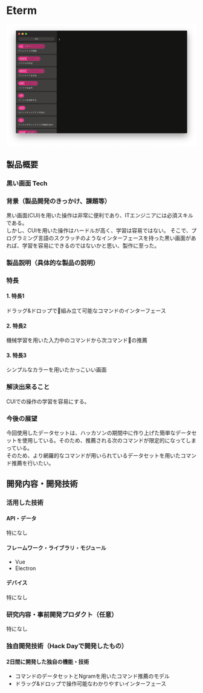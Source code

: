 # Eterm

[![Product Name](image.png)](https://www.youtube.com/watch?v=G5rULR53uMk)

## 製品概要
### 黒い画面 Tech

### 背景（製品開発のきっかけ、課題等）
黒い画面(CUI)を用いた操作は非常に便利であり、ITエンジニアには必須スキルである。  
しかし、CUIを用いた操作はハードルが高く、学習は容易ではない。
そこで、プログラミング言語のスクラッチのようなインターフェースを持った黒い画面があれば、学習を容易にできるのではないかと思い、製作に至った。

### 製品説明（具体的な製品の説明）


### 特長

#### 1. 特長1
ドラッグ&ドロップで組み立て可能なコマンドのインターフェース

#### 2. 特長2
機械学習を用いた入力中のコマンドから次コマンドの推薦

#### 3. 特長3
シンプルなカラーを用いたかっこいい画面

### 解決出来ること
CUIでの操作の学習を容易にする。

### 今後の展望
今回使用したデータセットは、ハッカソンの期間中に作り上げた簡単なデータセットを使用している。そのため、推薦される次のコマンドが限定的になってしまっている。  
そのため、より網羅的なコマンドが用いられているデータセットを用いたコマンド推薦を行いたい。


## 開発内容・開発技術
### 活用した技術
#### API・データ
特になし

#### フレームワーク・ライブラリ・モジュール
* Vue
* Electron

#### デバイス
特になし

### 研究内容・事前開発プロダクト（任意）
特になし


### 独自開発技術（Hack Dayで開発したもの）
#### 2日間に開発した独自の機能・技術
* コマンドのデータセットとNgramを用いたコマンド推薦のモデル
* ドラッグ&ドロップで操作可能なわかりやすいインターフェース
